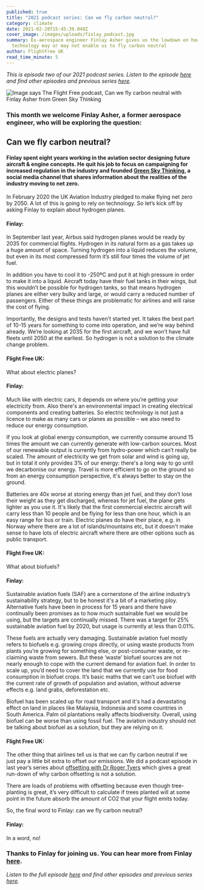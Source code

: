 ```yaml
---
published: true
title: "2021 podcast series: Can we fly carbon neutral?"
category: climate
date: 2021-02-28T15:45:39.048Z
cover_image: /images/uploads/finlay_podcast.jpg
summary: Ex-aerospace engineer Finlay Asher gives us the lowdown on how green
  technology may or may not enable us to fly carbon neutral
author: FlightFree UK
read_time_minute: 5
---
```

*This is episode two of our 2021 podcast series. Listen to the episode [here](https://flightfreeuk.podbean.com/e/2021-series-can-we-fly-carbon-neutral/) and find other episodes and previous series [here](/podcast).*

![Image says The Flight Free podcast, Can we fly carbon neutral with Finlay Asher from Green Sky Thinking](/images/uploads/finlay_podcast.jpg)

### This month we welcome Finlay Asher, a former aerospace engineer, who will be exploring the question:

## Can we fly carbon neutral?

#### Finlay spent eight years working in the aviation sector designing future aircraft & engine concepts. He quit his job to focus on campaigning for increased regulation in the industry and founded [Green Sky Thinking](https://www.facebook.com/GreenSkyThink/), a social media channel that shares information about the realities of the industry moving to net zero.

In February 2020 the UK Aviation Industry pledged to make flying net zero by 2050. A lot of this is going to rely on technology. So let’s kick off by asking Finlay to explain about hydrogen planes.

#### Finlay: 

In September last year, Airbus said hydrogen planes would be ready by 2035 for commercial flights. Hydrogen in its natural form as a gas takes up a huge amount of space. Turning hydrogen into a liquid reduces the volume, but even in its most compressed form it’s still four times the volume of jet fuel. 

In addition you have to cool it to -250ºC and put it at high pressure in order to make it into a liquid. Aircraft today have their fuel tanks in their wings, but this wouldn’t be possible for hydrogen tanks, so that means hydrogen planes are either very bulky and large, or would carry a reduced number of passengers. Either of these things are problematic for airlines and will raise the cost of flying. 

Importantly, the designs and tests haven’t started yet. It takes the best part of 10-15 years for something to come into operation, and we’re way behind already. We’re looking at 2035 for the first aircraft, and we won’t have full fleets until 2050 at the earliest. So hydrogen is not a solution to the climate change problem.

#### Flight Free UK: 

What about electric planes?

#### Finlay: 

Much like with electric cars, it depends on where you’re getting your electricity from. Also there's an environmental impact in creating electrical components and creating batteries. So electric technology is not just a licence to make as many cars or planes as possible – we also need to reduce our energy consumption. 

If you look at global energy consumption, we currently consume around 15 times the amount we can currently generate with low-carbon sources. Most of our renewable output is currently from hydro-power which can’t really be scaled. The amount of electricity we get from solar and wind is going up, but in total it only provides 3% of our energy: there's a long way to go until we decarbonise our energy. Travel is more efficient to go on the ground so from an energy consumption perspective, it's always better to stay on the ground. 

Batteries are 40x worse at storing energy than jet fuel, and they don’t lose their weight as they get discharged, whereas for jet fuel, the plane gets lighter as you use it. It's likely that the first commercial electric aircraft will carry less than 10 people and be flying for less than one hour, which is an easy range for bus or train. Electric planes do have their place, e.g. in Norway where there are a lot of islands/mountains etc, but it doesn't make sense to have lots of electric aircraft where there are other options such as public transport.

#### Flight Free UK: 

What about biofuels?

#### Finlay: 

Sustainable aviation fuels (SAF) are a cornerstone of the airline industry’s sustainability strategy, but to be honest it's a bit of a marketing ploy. Alternative fuels have been in process for 15 years and there have continually been promises as to how much sustainable fuel we would be using, but the targets are continually missed. There was a target for 25% sustainable aviation fuel by 2020, but usage is currently at less than 0.01%.

These fuels are actually very damaging. Sustainable aviation fuel mostly refers to biofuels e.g. growing crops directly, or using waste products from plants you’re growing for something else, or post-consumer waste, or re-claiming waste from sewers. But these ‘waste’ biofuel sources are not nearly enough to cope with the current demand for aviation fuel. In order to scale up, you’d need to cover the land that we currently use for food consumption in biofuel crops. It’s basic maths that we can’t use biofuel with the current rate of growth of population and aviation, without adverse effects e.g. land grabs, deforestation etc. 

Biofuel has been scaled up for road transport and it's had a devastating effect on land in places like Malaysia, Indonesia and some countries in South America. Palm oil plantations really affects biodiversity. Overall, using biofuel can be worse than using fossil fuel. The aviation industry should not be talking about biofuel as a solution, but they are relying on it.

#### Flight Free UK:

The other thing that airlines tell us is that we can fly carbon neutral if we just pay a little bit extra to offset our emissions. We did a podcast episode in last year’s series about [offsetting with Dr Roger Tyers](https://flightfree.co.uk/post/podcast-series-episode-5-carbon-offsets-and-green-technology/) which gives a great run-down of why carbon offsetting is not a solution. 

There are loads of problems with offsetting because even though tree-planting is great, it’s very difficult to calculate if trees planted will at some point in the future absorb the amount of CO2 that your flight emits today. 

So, the final word to Finlay: can we fly carbon neutral? 

#### Finlay:

In a word, no!

### Thanks to Finlay for joining us. You can hear more from Finlay [here](https://www.facebook.com/GreenSkyThink/).

*Listen to the full episode [here](https://flightfreeuk.podbean.com/e/2021-series-can-we-fly-carbon-neutral/) and find other episodes and previous series [here](/podcast).*